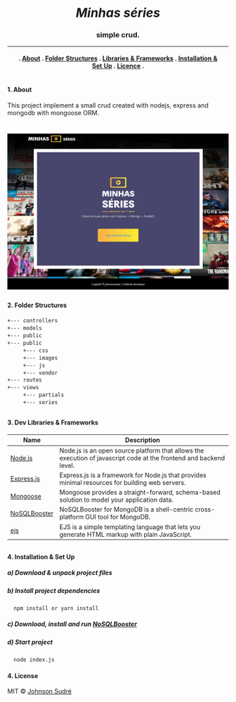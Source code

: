<h1 align="center"><i>Minhas séries</i></h1>
<h3 align="center">simple crud.</h3>

|     | <p> . [About](#about) . [Folder Structures](#folder-structures) . [Libraries & Frameworks](#libraries-frameworks) . [Installation & Set Up](#installation-setup) . [Licence](#licence) . </p> |     |
| --- | :-------------------------------------------------------------------------------------------------------------------------------------------------------------------------------------------: | --: |

#### 1. About

This project implement a small crud created with nodejs, express and mongodb with mongoose ORM.

# ![](./public/images/cover.jpg)


#### 2. Folder Structures

```bash
+--- controllers
+--- models
+--- public
+--- public
     +--- css
     +--- images
     +--- js
     +--- vendor
+--- routes
+--- views
     +--- partials
     +--- series
```

##

#### 3. Dev Libraries & Frameworks

| Name                                                    | Description                                                                                                        |
| ------------------------------------------------------- | ------------------------------------------------------------------------------------------------------------------ |
| [Node.js](https://nodejs.org/) | Node.js is an open source platform that allows the execution of javascript code at the frontend and backend level. |
| [Express.js](https://expressjs.com/pt-br/) | Express.js is a framework for Node.js that provides minimal resources for building web servers. |
| [Mongoose](https://mongoosejs.com/) | Mongoose provides a straight-forward, schema-based solution to model your application data. |
| [NoSQLBooster](https://nosqlbooster.com/) | NoSQLBooster for MongoDB is a shell-centric cross-platform GUI tool for MongoDB. |
| [ejs](https://ejs.co/) | EJS is a simple templating language that lets you generate HTML markup with plain JavaScript.    |

##

#### 4. Installation & Set Up

##### a) Download & unpack project files

##### b) Install project dependencies

```bash
  npm install or yarn install
```
##### c) Download, install and run [NoSQLBooster](https://nosqlbooster.com/downloads)

##### d) Start project

```bash
  node index.js
```
#### 4. License

MIT © [Johnson Sudré](https://github.com/johnsonsudre)